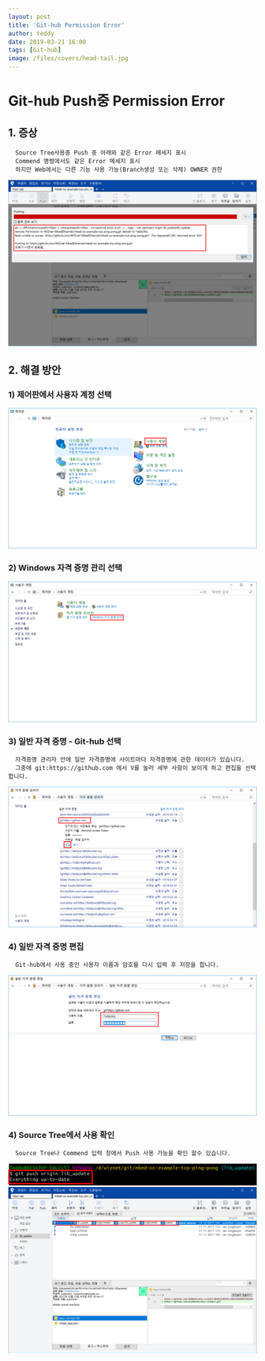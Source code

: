 ```yaml
---
layout: post
title: 'Git-hub Permission Error'
author: teddy
date: 2019-03-21 16:00
tags: [Git-hub]
image: /files/covers/head-tail.jpg
---
```


# Git-hub Push중 Permission Error
## 1. 증상
      Source Tree사용중 Push 중 아래와 같은 Error 메세지 표시
      Commend 명령에서도 같은 Error 메세지 표시
      하지만 Web에서는 다른 기능 사용 가능(Branch생성 또는 삭제) OWNER 권한
 ![Error Message](/files/posts/2019-03-21-1/1-1.png)
## 2. 해결 방안
### 1) 제어판에서 사용자 계정 선택
![방법 1](/files/posts/2019-03-21-1/1-2.png)
### 2) Windows 자격 증명 관리 선택
![방법 2](/files/posts/2019-03-21-1/1-3.png)
### 3) 일반 자격 증명 - Git-hub 선택
      자격증명 관리자 안에 일반 자격증명에 사이트마다 자격증명에 관한 데이터가 있습니다.
      그중에 git:https://github.com 에서 V를 눌러 세부 사항이 보이게 하고 편집을 선택합니다.
![방법 3](/files/posts/2019-03-21-1/1-4-1.png)
### 4) 일반 자격 증명 편집
      Git-hub에서 사용 중인 사용자 이름과 암호를 다시 입력 후 저장을 합니다.
![방법 4](/files/posts/2019-03-21-1/1-4.png)
### 4) Source Tree에서 사용 확인
      Source Tree나 Commend 입력 창에서 Push 사용 가능을 확인 할수 있습니다.
![방법 5](/files/posts/2019-03-21-1/1-6.png)
![방법 6](/files/posts/2019-03-21-1/1-5.png)
